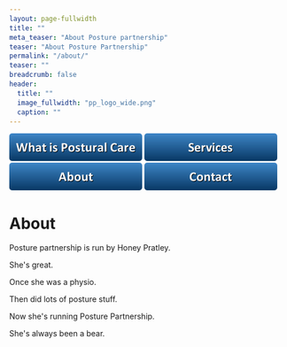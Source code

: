 ```yaml
---
layout: page-fullwidth
title: ""
meta_teaser: "About Posture partnership"
teaser: "About Posture Partnership"
permalink: "/about/"
teaser: ""
breadcrumb: false
header:
  title: ""
  image_fullwidth: "pp_logo_wide.png"
  caption: ""
---
```


[<img src="../images/buttons/button_what-is-postural-care.png">](/../postural_care/)
[<img src="../images/buttons/button_services.png">](/../services/)
[<img src="../images/buttons/button_about.png">](/../about/)
[<img src="../images/buttons/button_contact.png">](/../contact/)

# About

Posture partnership is run by Honey Pratley.

She's great.

Once she was a physio.

Then did lots of posture stuff.

Now she's running Posture Partnership.

She's always been a bear.